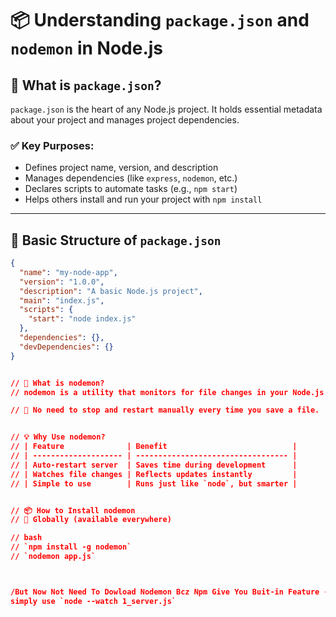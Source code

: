 # 📦 Understanding `package.json` and `nodemon` in Node.js

## 🔹 What is `package.json`?

`package.json` is the heart of any Node.js project. It holds essential metadata about your project and manages project dependencies.

### ✅ Key Purposes:
- Defines project name, version, and description
- Manages dependencies (like `express`, `nodemon`, etc.)
- Declares scripts to automate tasks (e.g., `npm start`)
- Helps others install and run your project with `npm install`

---

## 📄 Basic Structure of `package.json`

```json
{
  "name": "my-node-app",
  "version": "1.0.0",
  "description": "A basic Node.js project",
  "main": "index.js",
  "scripts": {
    "start": "node index.js"
  },
  "dependencies": {},
  "devDependencies": {}
}


// 🚀 What is nodemon?
// nodemon is a utility that monitors for file changes in your Node.js app and automatically restarts the server.

// 🔁 No need to stop and restart manually every time you save a file.


// 💡 Why Use nodemon?
// | Feature              | Benefit                            |
// | -------------------- | ---------------------------------- |
// | Auto-restart server  | Saves time during development      |
// | Watches file changes | Reflects updates instantly         |
// | Simple to use        | Runs just like `node`, but smarter |


// 📦 How to Install nodemon
// 🔹 Globally (available everywhere)

// bash
// `npm install -g nodemon`
// `nodemon app.js`



/But Now Not Need To Dowload Nodemon Bcz Npm Give You Buit-in Feature -->  `--watch`
simply use `node --watch 1_server.js`